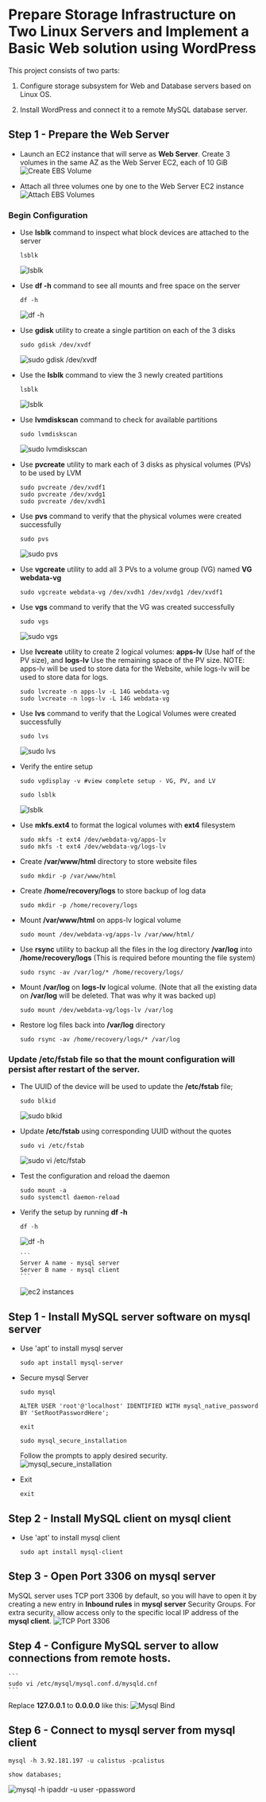 # Prepare Storage Infrastructure on Two Linux Servers and Implement a Basic Web solution using **WordPress**

This project consists of two parts:

1. Configure storage subsystem for Web and Database servers based on Linux OS.

2. Install WordPress and connect it to a remote MySQL database server.

## Step 1 - Prepare the Web Server

- Launch an EC2 instance that will serve as **Web Server**. Create 3 volumes in the same AZ as the Web Server EC2, each of 10 GiB
  ![Create EBS Volume](images/ebs-create.png "Create EBS Volume")

- Attach all three volumes one by one to the Web Server EC2 instance
  ![Attach EBS Volumes](images/ebs-attach.png "Attach EBS Volumes")

### Begin Configuration

- Use **lsblk** command to inspect what block devices are attached to the server
  ```
  lsblk
  ```
  ![lsblk](images/lsblk.png "lsblk")
- Use **df -h** command to see all mounts and free space on the server

  ```
  df -h
  ```

  ![df -h](images/df-h.png "df -h")

- Use **gdisk** utility to create a single partition on each of the 3 disks

  ```
  sudo gdisk /dev/xvdf
  ```

  ![sudo gdisk /dev/xvdf](images/gdisk.png "sudo gdisk /dev/xvdf")

- Use the **lsblk** command to view the 3 newly created partitions

  ```
  lsblk
  ```

  ![lsblk](images/lsblk2.png "lsblk")

- Use **lvmdiskscan** command to check for available partitions

  ```
  sudo lvmdiskscan
  ```

  ![sudo lvmdiskscan](images/lvmdiskscan.png "sudo lvmdiskscan")

- Use **pvcreate** utility to mark each of 3 disks as physical volumes (PVs) to be used by LVM
  ```
  sudo pvcreate /dev/xvdf1
  sudo pvcreate /dev/xvdg1
  sudo pvcreate /dev/xvdh1
  ```
- Use **pvs** command to verify that the physical volumes were created successfully

  ```
  sudo pvs
  ```

  ![sudo pvs](images/pvs.png "sudo pvs")

- Use **vgcreate** utility to add all 3 PVs to a volume group (VG) named **VG webdata-vg**
  ```
  sudo vgcreate webdata-vg /dev/xvdh1 /dev/xvdg1 /dev/xvdf1
  ```
- Use **vgs** command to verify that the VG was created successfully

  ```
  sudo vgs
  ```

  ![sudo vgs](images/vgs.png "sudo vgs")

- Use **lvcreate** utility to create 2 logical volumes: **apps-lv** (Use half of the PV size), and **logs-lv** Use the remaining space of the PV size. NOTE: apps-lv will be used to store data for the Website, while logs-lv will be used to store data for logs.
  ```
  sudo lvcreate -n apps-lv -L 14G webdata-vg
  sudo lvcreate -n logs-lv -L 14G webdata-vg
  ```
- Use **lvs** command to verify that the Logical Volumes were created successfully
  ```
  sudo lvs
  ```
  ![sudo lvs](images/lvs.png "sudo lvs")
- Verify the entire setup

  ```
  sudo vgdisplay -v #view complete setup - VG, PV, and LV
  ```

  ```
  sudo lsblk
  ```

  ![lsblk](images/lsblk3.png "lsblk")

- Use **mkfs.ext4** to format the logical volumes with **ext4** filesystem
  ```
  sudo mkfs -t ext4 /dev/webdata-vg/apps-lv
  sudo mkfs -t ext4 /dev/webdata-vg/logs-lv
  ```
- Create **/var/www/html** directory to store website files
  ```
  sudo mkdir -p /var/www/html
  ```
- Create **/home/recovery/logs** to store backup of log data
  ```
  sudo mkdir -p /home/recovery/logs
  ```
- Mount **/var/www/html** on apps-lv logical volume

  ```
  sudo mount /dev/webdata-vg/apps-lv /var/www/html/
  ```

- Use **rsync** utility to backup all the files in the log directory **/var/log** into **/home/recovery/logs** (This is required before mounting the file system)
  ```
  sudo rsync -av /var/log/* /home/recovery/logs/
  ```
- Mount **/var/log** on **logs-lv** logical volume. (Note that all the existing data on **/var/log** will be deleted. That was why it was backed up)
  ```
  sudo mount /dev/webdata-vg/logs-lv /var/log
  ```
- Restore log files back into **/var/log** directory
  ```
  sudo rsync -av /home/recovery/logs/* /var/log
  ```
### Update **/etc/fstab** file so that the mount configuration will persist after restart of the server.
- The UUID of the device will be used to update the **/etc/fstab** file;
  ```
  sudo blkid
  ```
  ![sudo blkid](images/blkid.png "sudo blkid")

- Update **/etc/fstab** using corresponding UUID without the quotes
  ```
  sudo vi /etc/fstab
  ```
  ![sudo vi /etc/fstab](images/fstab.png "sudo vi /etc/fstab")

- Test the configuration and reload the daemon
  ```
  sudo mount -a
  sudo systemctl daemon-reload
  ```
- Verify the setup by running **df -h**
  ```
  df -h
  ```
  ![df -h](images/df-h-2.png "df -h")
  



      ```
      Server A name - mysql server
      Server B name - mysql client
      ```

  ![ec2 instances](images/ec2-instances.png "ec2 instances")

## Step 1 - Install MySQL server software on **mysql server**

- Use 'apt' to install mysql server
  ```
  sudo apt install mysql-server
  ```
- Secure mysql Server

  ```
  sudo mysql
  ```

  ```
  ALTER USER 'root'@'localhost' IDENTIFIED WITH mysql_native_password BY 'SetRootPasswordHere';
  ```

  ```
  exit
  ```

  ```
  sudo mysql_secure_installation
  ```

  Follow the prompts to apply desired security.
  ![mysql_secure_installation](images/mysql-secure.png "mysql_secure_installtion")

- Exit
  ```
  exit
  ```

## Step 2 - Install MySQL client on **mysql client**

- Use 'apt' to install mysql client
  ```
  sudo apt install mysql-client
  ```

## Step 3 - Open Port 3306 on **mysql server**

MySQL server uses TCP port 3306 by default, so you will have to open it by creating a new entry in **Inbound rules** in **mysql server** Security Groups. For extra security, allow access only to the specific local IP address of the **mysql client**.
![TCP Port 3306](images/tcp-3306.png "TCP Port 3306")

## Step 4 - Configure MySQL server to allow connections from remote hosts.

    ```
    sudo vi /etc/mysql/mysql.conf.d/mysqld.cnf
    ```

Replace **127.0.0.1** to **0.0.0.0** like this:
![Mysql Bind](images/mysql-bind.png "MySQL Bind")

## Step 6 - Connect to mysql server from mysql client

```
mysql -h 3.92.181.197 -u calistus -pcalistus
```

```
show databases;
```

![mysql -h ipaddr -u user -ppassword](images/mysql-h-u-p.png "Connect to mysql remotely")
